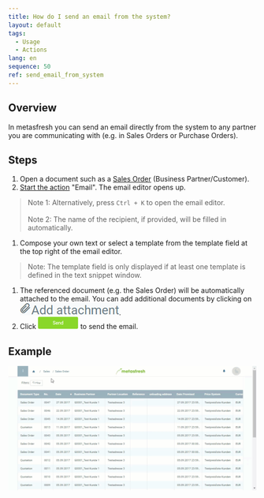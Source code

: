 ```yaml
---
title: How do I send an email from the system?
layout: default
tags:
  - Usage
  - Actions
lang: en
sequence: 50
ref: send_email_from_system
---
```


## Overview
In metasfresh you can send an email directly from the system to any partner you are communicating with (e.g. in Sales Orders or Purchase Orders).

## Steps
1. Open a document such as a [Sales Order](SalesOrder_recording) (Business Partner/Customer).
1. [Start the action](StartAction) "Email". The email editor opens up.
 > Note 1: Alternatively, press `Ctrl + K` to open the email editor.<br><br>
 > Note 2: The name of the recipient, if provided, will be filled in automatically.

1. Compose your own text or select a template from the template field at the top right of the email editor.
 > Note: The template field is only displayed if at least one template is defined in the text snippet window.

1. The referenced document (e.g. the Sales Order) will be automatically attached to the email. You can add additional documents by clicking on ![](assets/add_attachment.png).
1. Click ![](assets/send_email_button.png) to send the email.

## Example
![](assets/Send_email_from_system.gif)

